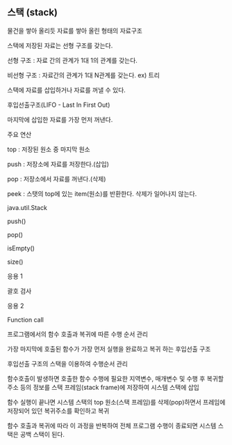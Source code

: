 ## 스택 (stack)

물건을 쌓아 올리듯 자료를 쌓아 올린 형태의 자료구조

스택에 저장된 자료는 선형 구조를 갖는다.

선형 구조 : 자료 간의 관계가 1대 1의 관계를 갖는다.

비선형 구조 : 자료간의 관계가 1대 N관계를 갖는다. ex) 트리

스택에 자료를 삽입하거나 자료를 꺼낼 수 있다.

후입선출구조(LIFO - Last In First Out)

마지막에 삽입한 자료를 가장 먼저 꺼낸다.


주요 연산

top : 저장된 원소 중 마지막 원소

push : 저장소에 자료를 저장한다.(삽입)

pop : 저장소에서 자료를 꺼낸다.(삭제)

peek : 스탯의 top에 있는 item(원소)를 반환한다. 삭제가 일어나지 않는다.

java.util.Stack

push()

pop()

isEmpty()

size()



응용 1

괄호 검사



응용 2

Function call

프로그램에서의 함수 호출과 복귀에 따른 수행 순서 관리

가장 마지막에 호출된 함수가 가장 먼저 실행을 완료하고 복귀 하는 후입선출 구조

후입선출 구조의 스택을 이용하여 수행순서 관리

함수호출이 발생하면 호출한 함수 수행에 필요한 지역변수, 매개변수 및 수행 후 복귀할 주소 등의 정보를 스택 프레임(stack frame)에 저장하여 시스템 스택에 삽입

함수 실행이 끝나면 시스템 스택의 top 원소(스택 프레임)를 삭제(pop)하면서 프레임에 저장되어 있던 복귀주소를 확인하고 복귀

함수 호출과 복귀에 따라 이 과정을 반복하여 전체 프로그램 수행이 종료되면 시스템 스택은 공백 스택이 된다.